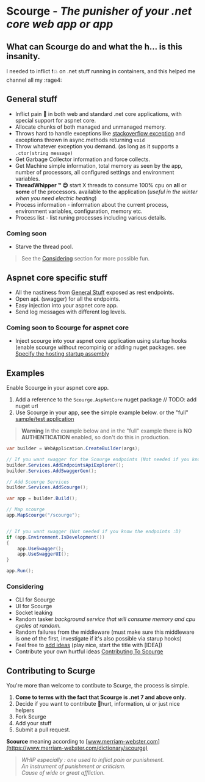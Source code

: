 # **Scourge** - *The punisher of your .net core web app or app*

## What can Scourge do and what the h... is this insanity.

I needed to inflict :exclamation::boom: on .net stuff running in containers, and this helped me channel all my :rage4:

## General stuff

* Inflict pain :punch: in both web and standard .net core applications, with special support for aspnet core.
* Allocate chunks of both managed and unmanaged memory.
* Throws hard to handle exceptions like [stackoverflow exception](https://learn.microsoft.com/en-us/dotnet/api/system.stackoverflowexception) and exceptions thrown in async.methods returning `void`
* Throw whatever exception you demand. (as long as it supports a `.ctor(string message)`
* Get Garbage Collector information and force collects.
* Get Machine simple information, total memory as seen by the app, number of processors, all configured settings and environment variables.
* **ThreadWhipper ™ :wink:** start X threads to consume 100% cpu on **all** or **some** of the processors. available to the application (*useful in the winter when you need electric heating*)
* Process information - information about the current process, environment variables, configuration, memory etc.
* Process list - list runing processes including various details.

### Coming soon

* Starve the thread pool.

> See the [Considering](#considering) section for more possible fun.

## Aspnet core specific stuff

* All the nastiness from [General Stuff](#general-stuff) exposed as rest endpoints.
* Open api. (swagger) for all the endpoints.
* Easy injection into your aspnet core app.
* Send log messages with different log levels.

### Coming soon to Scourge for aspnet core

* Inject scourge into your aspnet core application using startup hooks (enable scourge without recompinig or adding nuget packages. see [Specify the hosting startup assembly](https://learn.microsoft.com/en-us/aspnet/core/fundamentals/host/platform-specific-configuration?view=aspnetcore-7.0#specify-the-hosting-startup-assembly)

## Examples

 Enable Scourge in your aspnet core app.

1. Add a reference to the `Scourge.AspNetCore` nuget package // TODO: add nuget url
2. Use Scourge in your app, see the simple example below. or the "full" [sample/test application](src/Contallocator)

> **Warning**
> In the example below and in the "full" example there is **NO AUTHENTICATION** enabled, so don't do this in production.

```csharp
var builder = WebApplication.CreateBuilder(args);

// If you want swagger for the Scourge endpoints (Not needed if you know the endpoints :D)
builder.Services.AddEndpointsApiExplorer();
builder.Services.AddSwaggerGen();

// Add Scourge Services
builder.Services.AddScourge();

var app = builder.Build();

// Map scourge
app.MapScourge("/scourge");


// If you want swagger (Not needed if you know the endpoints :D)
if (app.Environment.IsDevelopment())
{
    app.UseSwagger();
    app.UseSwaggerUI();
}

app.Run();

```

### Considering

* CLI for Scourge
* UI for Scourge
* Socket leaking
* Random tasker *background service that will consume memory and cpu cycles at random.*
* Random failures from the middleware (must make sure this middleware is one of the first, investigate if it's also possible via starup hooks)
* Feel free to [add ideas](https://github.com/niklasfp/scourge/issues/new) (play nice, start the title with [IDEA])
* Contribute your own hurtful ideas [Contributing To Scourge](#contributing-to-scurge)

## Contributing to Scurge

You're more than welcome to contibute to Scurge, the process is simple.

1. **Come to terms with the fact that Scourge is .net 7 and above only.**
2. Decide if you want to contribute :punch:hurt, information, ui or just nice helpers
3. Fork Scurge
4. Add your stuff
5. Submit a pull request.

**Scource** meaning according to [www.merriam-webster.com](https://www.merriam-webster.com/dictionary/scourge)

>*WHIP especially : one used to inflict pain or punishment.*  
>*An instrument of punishment or criticism.*  
>*Cause of wide or great affliction.*  
